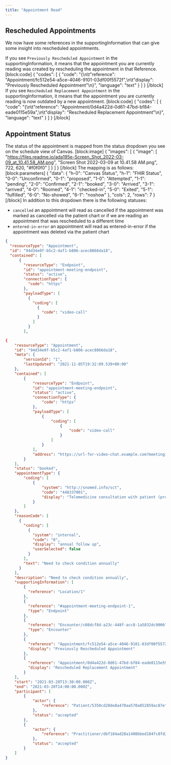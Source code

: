 ```yaml
---
title: "Appointment Read"
---
```

## Rescheduled Appointments

We now have some references in the supportingInformation that can give some insight into rescheduled appointments. 

If you see `Previously Rescheduled Appointment` in the supportingInformation, it means that the appointment you are currently reading was created by rescheduling the appointment in that Reference. 
[block:code]
{
  "codes": [
    {
      "code": "{\n\t\"reference\": \"Appointment/fc512e54-a5ce-4046-9101-03df00f5572f\",\n\t\"display\": \"Previously Rescheduled Appointment\"\n}",
      "language": "text"
    }
  ]
}
[/block]
If you see `Rescheduled Replacement Appointment` in the supportingInformation, it means that the appointment you are currently reading is now outdated by a new appointment. 
[block:code]
{
  "codes": [
    {
      "code": "{\n\t\"reference\": \"Appointment/0d4a422d-0d61-47bd-bf84-eade0115e59a\",\n\t\"display\": \"Rescheduled Replacement Appointment\"\n}",
      "language": "text"
    }
  ]
}
[/block]
## Appointment Status

The status of the appointment is mapped from the status dropdown you see on the schedule view of Canvas. 
[block:image]
{
  "images": [
    {
      "image": [
        "https://files.readme.io/ada195e-Screen_Shot_2022-03-09_at_10.41.58_AM.png",
        "Screen Shot 2022-03-09 at 10.41.58 AM.png",
        722,
        620,
        "#f0f0f0"
      ]
    }
  ]
}
[/block]
The mapping is as follows:
[block:parameters]
{
  "data": {
    "h-0": "Canvas Status",
    "h-1": "FHIR Status",
    "0-0": "Unconfirmed",
    "0-1": "proposed",
    "1-0": "Attempted",
    "1-1": "pending",
    "2-0": "Confirmed",
    "2-1": "booked",
    "3-0": "Arrived",
    "3-1": "arrived",
    "4-0": "Roomed",
    "4-1": "checked-in",
    "5-0": "Exited",
    "5-1": "fulfilled",
    "6-0": "No-showed",
    "6-1": "noshow"
  },
  "cols": 2,
  "rows": 7
}
[/block]
In addition to this dropdown there is the following statuses:
- `cancelled` an appointment will read as cancelled if the appointment was marked as cancelled via the patient chart or if we are reading an appointment that was rescheduled to a different time
- `entered-in-error` an appointment will read as entered-in-error if the appointment was deleted via the patient chart

``` json
{
  "resourceType": "Appointment",
  "id": "94d34e0f-b5c2-4af1-b806-acec8866da18",
  "contained": [
      {
        "resourceType": "Endpoint",
        "id": "appointment-meeting-endpoint",
        "status": "active",
        "connectionType": {
          "code": "https"
        },
        "payloadType": [
          {
            "coding": [
              {
                "code": "video-call"
              }
            ]
          }
        ],

{
    "resourceType": "Appointment",
    "id": "94d34e0f-b5c2-4af1-b806-acec8866da18",
    "meta": {
        "versionId": "1",
        "lastUpdated": "2021-11-05T19:32:09.539+00:00"
    },
    "contained": [
        {
            "resourceType": "Endpoint",
            "id": "appointment-meeting-endpoint",
            "status": "active",
            "connectionType": {
                "code": "https"
            },
            "payloadType": [
                {
                    "coding": [
                        {
                            "code": "video-call"
                        }
                    ]
                }
            ],
            "address": "https://url-for-video-chat.example.com?meetingi=abc123"
        }
    ],
    "status": "booked",
    "appointmentType": {
        "coding": [
            {
                "system": "http://snomed.info/sct",
                "code": "448337001",
                "display": "Telemedicine consultation with patient (procedure)"
            }
        ]
    },
    "reasonCode": [
      {
        "coding": [
          {
            "system": "internal",
            "code": "0",
            "display": "annual follow up",
            "userSelected": false
          }
        ],
        "text": "Need to check condition annually"
      }
    ],
    "description": "Need to check condition annually",
    "supportingInformation": [
        {
          "reference": "Location/1"
        },
        {
          "reference": "#appointment-meeting-endpoint-1",
          "type": "Endpoint"
        },
        {
          "reference": "Encounter/c08dcf8d-a23c-448f-acc8-1a5832dc9006",
          "type": "Encounter"
        },
        {
          "reference": "Appointment/fc512e54-a5ce-4046-9101-03df00f5572f",
          "display": "Previously Rescheduled Appointment"
        },
        {
          "reference": "Appointment/0d4a422d-0d61-47bd-bf84-eade0115e59a",
          "display": "Rescheduled Replacement Appointment"
        }
    ],
    "start": "2021-03-20T13:30:00.000Z",
    "end": "2021-03-20T14:00:00.000Z",
    "participant": [
        {
            "actor": {
                "reference": "Patient/5350cd20de8a470aa570a852859ac87e"
            },
            "status": "accepted"
        },
        {
            "actor": {
                "reference": "Practitioner/dbf184ad28a1408bbed184fc8fd2b029"
            },
            "status": "accepted"
        }
    ]
}
```
